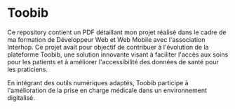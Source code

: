 # Toobib


Ce repository contient un PDF détaillant mon projet réalisé dans le cadre de ma formation de Développeur Web et Web Mobile avec l'association Interhop. 
Ce projet avait pour objectif de contribuer à l'évolution de la plateforme Toobib, une solution innovante visant à faciliter l'accès aux soins pour les patients et à améliorer l'accessibilité des données de santé pour les praticiens. 

En intégrant des outils numériques adaptés, Toobib participe à l'amélioration de la prise en charge médicale dans un environnement digitalisé.

